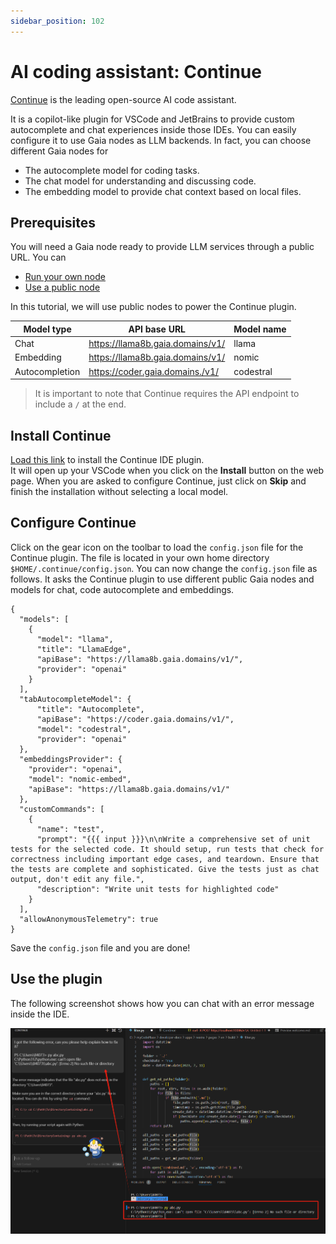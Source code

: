 ```yaml
---
sidebar_position: 102
---
```


# AI coding assistant: Continue

[Continue](https://github.com/continuedev/continue) is the leading open-source AI code assistant.

It is a copilot-like plugin for VSCode and JetBrains to provide custom autocomplete and chat experiences inside those IDEs. You can easily configure it to use Gaia nodes as LLM backends. In fact, you can choose different Gaia nodes for

* The autocomplete model for coding tasks.
* The chat model for understanding and discussing code.
* The embedding model to provide chat context based on local files.

## Prerequisites

You will need a Gaia node ready to provide LLM services through a public URL. You can

* [Run your own node](../../getting-started/quick-start/quick-start.md)
* [Use a public node](../../nodes/nodes.md)

In this tutorial, we will use public nodes to power the Continue plugin.

| Model type | API base URL | Model name |
|-----|--------|-----|
| Chat | https://llama8b.gaia.domains/v1/ | llama |
| Embedding | https://llama8b.gaia.domains/v1/ | nomic |
| Autocompletion | https://coder.gaia.domains./v1/ | codestral |

> It is important to note that Continue requires the API endpoint to include a `/` at the end.

## Install Continue

[Load this link](https://marketplace.visualstudio.com/items?itemName=Continue.continue) to install the Continue IDE plugin.  
It will open up your VSCode when you click on the **Install** button on the web page. When you are
asked to configure Continue, just click on **Skip** and finish the installation without selecting a local model.

## Configure Continue

Click on the gear icon on the toolbar to load the `config.json` file for the Continue plugin. The file is located
in your own home directory `$HOME/.continue/config.json`.
You can now change the `config.json` file as follows. 
It asks the Continue plugin to use different public Gaia nodes and models for 
chat, code autocomplete and embeddings.

```
{
  "models": [
    {
      "model": "llama",
      "title": "LlamaEdge",
      "apiBase": "https://llama8b.gaia.domains/v1/",
      "provider": "openai"
    }
  ],
  "tabAutocompleteModel": {
      "title": "Autocomplete",
      "apiBase": "https://coder.gaia.domains/v1/",
      "model": "codestral",
      "provider": "openai"
  },
  "embeddingsProvider": {
    "provider": "openai",
    "model": "nomic-embed",
    "apiBase": "https://llama8b.gaia.domains/v1/"
  },
  "customCommands": [
    {
      "name": "test",
      "prompt": "{{{ input }}}\n\nWrite a comprehensive set of unit tests for the selected code. It should setup, run tests that check for correctness including important edge cases, and teardown. Ensure that the tests are complete and sophisticated. Give the tests just as chat output, don't edit any file.",
      "description": "Write unit tests for highlighted code"
    }
  ],
  "allowAnonymousTelemetry": true
}
```

Save the `config.json` file and you are done!

## Use the plugin

The following screenshot shows how you can chat with an error message
inside the IDE.

![](continue-01.png)
